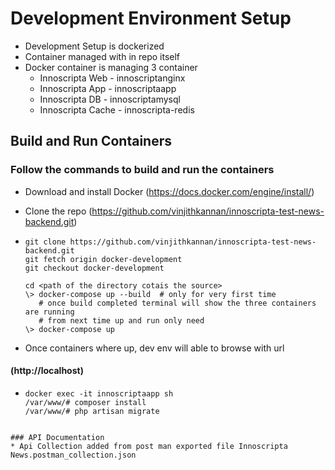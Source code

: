 # Development Environment Setup

* Development Setup is dockerized
* Container managed with in repo itself
* Docker container is managing 3 container
  * Innoscripta Web - innoscriptanginx
  * Innoscripta App - innoscriptaapp
  * Innoscripta DB - innoscriptamysql
  * Innoscripta Cache - innoscripta-redis

## Build and Run Containers

### Follow the commands to build and run the containers
  * Download and install Docker (https://docs.docker.com/engine/install/)
  * Clone the repo (https://github.com/vinjithkannan/innoscripta-test-news-backend.git) 
  
  * ```shell
    git clone https://github.com/vinjithkannan/innoscripta-test-news-backend.git
    git fetch origin docker-development  
    git checkout docker-development
    
    cd <path of the directory cotais the source>   
    \> docker-compose up --build  # only for very first time    
       # once build completed terminal will show the three containers are running
       # from next time up and run only need
    \> docker-compose up
    
    ````
  * Once containers where up, dev env will able to browse with url
  #### (http://localhost)

  * ```shell
    docker exec -it innoscriptaapp sh
    /var/www/# composer install
    /var/www/# php artisan migrate
  ```  

### API Documentation
* Api Collection added from post man exported file Innoscripta News.postman_collection.json

